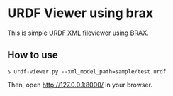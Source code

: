 URDF Viewer using brax
=========

This is simple [URDF XML file](http://wiki.ros.org/en/urdf/Tutorials)viewer using [BRAX](https://github.com/google/brax).

How to use
----------

```
$ urdf-viewer.py --xml_model_path=sample/test.urdf
```

Then, open  http://127.0.0.1:8000/ in your browser.